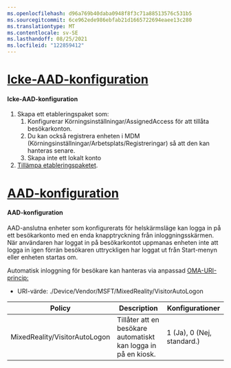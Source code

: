 ```yaml
---
ms.openlocfilehash: d96a769b40daba0948f8f3c71a88513576c531b5
ms.sourcegitcommit: 6ce962ede986ebfab21d1665722694eaee13c280
ms.translationtype: MT
ms.contentlocale: sv-SE
ms.lasthandoff: 08/25/2021
ms.locfileid: "122859412"
---
```

# <a name="non-aad-configuration"></a>[Icke-AAD-konfiguration](#tab/nonaadlogon)

#### <a name="non-aad-configuration"></a>Icke-AAD-konfiguration

1. Skapa ett etableringspaket som:
    1. Konfigurerar Körningsinställningar/AssignedAccess för att tillåta besökarkonton.
    1. Du kan också registrera enheten i MDM (Körningsinställningar/Arbetsplats/Registreringar) så att den kan hanteras senare.
    1. Skapa inte ett lokalt konto
2. [Tillämpa etableringspaketet](../hololens-provisioning.md).

# <a name="aad-configuration"></a>[AAD-konfiguration](#tab/aadlogon)

#### <a name="aad-configuration"></a>AAD-konfiguration

AAD-anslutna enheter som konfigurerats för helskärmsläge kan logga in på ett besökarkonto med en enda knapptryckning från inloggningsskärmen. När användaren har loggat in på besökarkontot uppmanas enheten inte att logga in igen förrän besökaren uttryckligen har loggat ut från Start-menyn eller enheten startas om.

Automatisk inloggning för besökare kan hanteras via anpassad [OMA-URI-princip:](/mem/intune/configuration/custom-settings-windows-10)

- URI-värde: ./Device/Vendor/MSFT/MixedReality/VisitorAutoLogon

| Policy | Description | Konfigurationer |
| --------------------------- | ------------- | -------------------- |
| MixedReality/VisitorAutoLogon | Tillåter att en besökare automatiskt kan logga in på en kiosk. | 1 (Ja), 0 (Nej, standard.) |